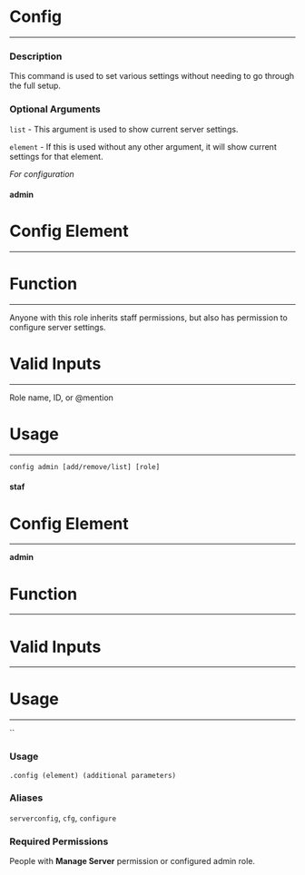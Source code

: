 # Config
---
### Description
This command is used to set various settings without needing to go through the full setup.
### Optional Arguments
`list` - This argument is used to show current server settings.

`element` - If this is used without any other argument, it will show current settings for that element.


*For configuration*

<!-- tabs:start -->
#### **admin**
# Config Element
---

# Function
---
Anyone with this role inherits staff permissions, but also has permission to configure server settings.

# Valid Inputs
---
Role name, ID, or @mention

# Usage
---
`config admin [add/remove/list] [role]`

#### **staf**

# Config Element
---
**admin**
# Function
---


# Valid Inputs
---


# Usage
---
``

<!-- tabs:end -->




### Usage
```
.config (element) (additional parameters)
```
### Aliases
`serverconfig`, `cfg`, `configure`
### Required Permissions
People with **Manage Server** permission or configured admin role.